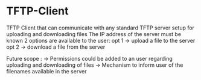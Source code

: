 # TFTP-Client
TFTP Client that can communicate with any standard TFTP server setup for uploading and downloading files
The IP address of the server must be known
2 options are available to the user:
opt 1 -> upload a file to the server
opt 2 -> download a file from the server

Future scope :
-> Permissions could be added to an user regarding uploading and downloading of files
-> Mechanism to inform user of the filenames available in the server
